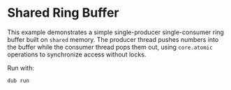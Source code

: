 # Shared Ring Buffer

This example demonstrates a simple single-producer single-consumer ring buffer built on `shared` memory. The producer thread pushes numbers into the buffer while the consumer thread pops them out, using `core.atomic` operations to synchronize access without locks.

Run with:

```
dub run
```
